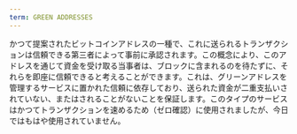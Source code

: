 ```yaml
---
term: GREEN ADDRESSES
---
```


かつて提案されたビットコインアドレスの一種で、これに送られるトランザクションは信頼できる第三者によって事前に承認されます。この概念により、このアドレスを通じて資金を受け取る当事者は、ブロックに含まれるのを待たずに、それらを即座に信頼できると考えることができます。これは、グリーンアドレスを管理するサービスに置かれた信頼に依存しており、送られた資金が二重支払いされていない、またはされることがないことを保証します。このタイプのサービスはかつてトランザクションを速めるため（ゼロ確認）に使用されましたが、今日ではもはや使用されていません。